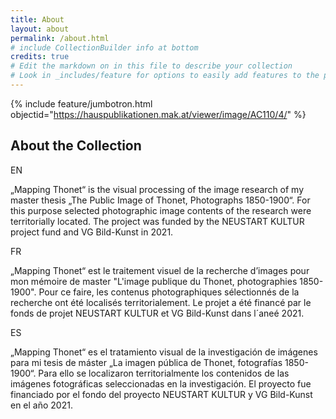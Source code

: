 ```yaml
---
title: About
layout: about
permalink: /about.html
# include CollectionBuilder info at bottom
credits: true
# Edit the markdown on in this file to describe your collection
# Look in _includes/feature for options to easily add features to the page
---
```


{% include feature/jumbotron.html objectid="https://hauspublikationen.mak.at/viewer/image/AC110/4/" %}


## About the Collection

EN

„Mapping Thonet“ is the visual processing of the image research of my master thesis „The Public Image of Thonet, Photographs 1850-1900“. For this purpose  selected photographic image contents of the research were territorially located. The project was funded by the NEUSTART KULTUR project fund and VG Bild-Kunst in 2021.

FR

„Mapping Thonet“ est le traitement visuel de la recherche d’images pour mon mémoire de master "L'image publique du Thonet, photographies 1850-1900". Pour ce faire, les contenus photographiques sélectionnés de la recherche ont été localisés territorialement. Le projet a été financé par le fonds de projet NEUSTART KULTUR et VG Bild-Kunst dans l´aneé 2021.

ES

„Mapping Thonet“ es el tratamiento visual de la investigación de imágenes para mi tesis de máster „La imagen pública de Thonet, fotografías 1850-1900“. Para ello se localizaron territorialmente los contenidos de las imágenes fotográficas seleccionadas en la investigación. El proyecto fue financiado por el fondo del proyecto NEUSTART KULTUR y VG Bild-Kunst en el año 2021.
